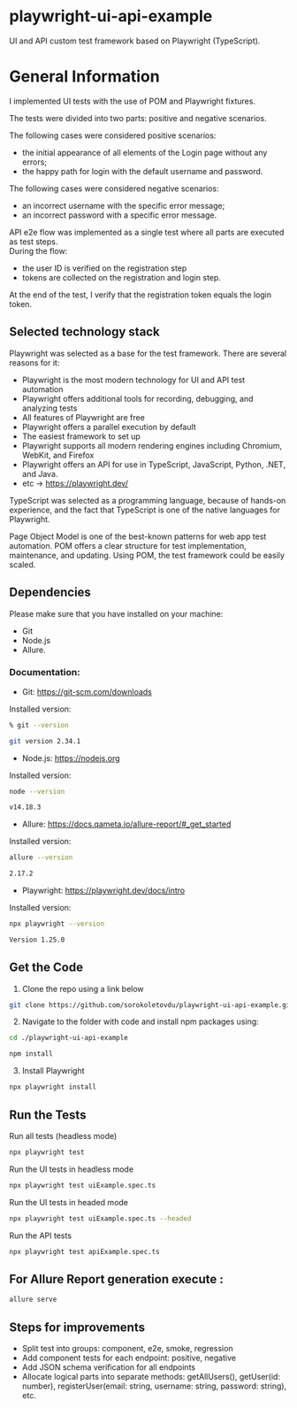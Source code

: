 # playwright-ui-api-example
UI and API custom test framework based on Playwright (TypeScript).

# General Information

I implemented UI tests with the use of POM and Playwright fixtures. 

The tests were divided into two parts: positive and negative scenarios.

The following cases were considered positive scenarios:
- the initial appearance of all elements of the Login page without any errors;
- the happy path for login with the default username and password.

The following cases were considered negative scenarios:
- an incorrect username with the specific error message;
- an incorrect password with a specific error message.

API e2e flow was implemented as a single test where all parts are executed as test steps.  
During the flow:
- the user ID is verified on the registration step
- tokens are collected on the registration and login step.  

At the end of the test, I verify that the registration token equals the login token.

## Selected technology stack

Playwright was selected as a base for the test framework. There are several reasons for it:
- Playwright is the most modern technology for UI and API test automation
- Playwright offers additional tools for recording, debugging, and analyzing tests
- All features of Playwright are free
- Playwright offers a parallel execution by default
- The easiest framework to set up
- Playwright supports all modern rendering engines including Chromium, WebKit, and Firefox
- Playwright offers an API for use in TypeScript, JavaScript, Python, .NET, and Java.
- etc -> https://playwright.dev/

TypeScript was selected as a programming language, because of hands-on experience, and the fact that TypeScript is one of the native languages for Playwright.

Page Object Model is one of the best-known patterns for web app test automation. POM offers a clear structure for test implementation, maintenance, and updating. Using POM, the test framework could be easily scaled.

## Dependencies

Please make sure that you have installed on your machine:
- Git
- Node.js
- Allure.

### Documentation:

- Git: https://git-scm.com/downloads

Installed version:
```sh
% git --version

git version 2.34.1
```

- Node.js: https://nodejs.org

Installed version:
```sh
node --version

v14.18.3
```

- Allure: https://docs.qameta.io/allure-report/#_get_started

Installed version:
```sh
allure --version

2.17.2
```

- Playwright: https://playwright.dev/docs/intro

Installed version:
```sh
npx playwright --version      

Version 1.25.0
```

## Get the Code
1. Clone the repo using a link below

```sh
git clone https://github.com/sorokoletovdu/playwright-ui-api-example.git
```

2. Navigate to the folder with code and install npm packages using:

```sh
cd ./playwright-ui-api-example
```

```sh
npm install
```

3. Install Playwright

```sh
npx playwright install
```

## Run the Tests

Run all tests (headless mode)
```sh
npx playwright test
```

Run the UI tests in headless mode
```sh
npx playwright test uiExample.spec.ts
```

Run the UI tests in headed mode
```sh
npx playwright test uiExample.spec.ts --headed
```

Run the API tests 
```sh
npx playwright test apiExample.spec.ts
```



## For Allure Report generation execute :

```sh
allure serve
```

## Steps for improvements

- Split test into groups: component, e2e, smoke, regression
- Add component tests for each endpoint: positive, negative
- Add JSON schema verification for all endpoints
- Allocate logical parts into separate methods: getAllUsers(), getUser(id: number), registerUser(email: string, username: string, password: string), etc.